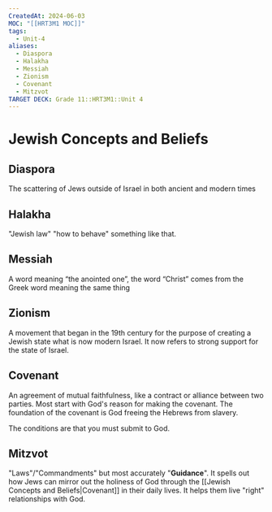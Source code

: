 ```yaml
---
CreatedAt: 2024-06-03
MOC: "[[HRT3M1 MOC]]"
tags:
  - Unit-4
aliases:
  - Diaspora
  - Halakha
  - Messiah
  - Zionism
  - Covenant
  - Mitzvot
TARGET DECK: Grade 11::HRT3M1::Unit 4
---
```


# Jewish Concepts and Beliefs

## Diaspora
The scattering of Jews outside of Israel in both ancient and modern times



## Halakha
"Jewish law" "how to behave" something like that.



## Messiah
A word meaning “the anointed one”, the word “Christ” comes from the Greek word meaning the same thing



## Zionism
A movement that began in the 19th century for the purpose of creating a Jewish state what is now modern Israel.
It now refers to strong support for the state of Israel.



## Covenant
An agreement of mutual faithfulness, like a contract or alliance between two parties.
Most start with God's reason for making the covenant. The foundation of the covenant is God freeing the Hebrews from slavery.



The conditions are that you must submit to God.

## Mitzvot
"Laws"/"Commandments" but most accurately "**Guidance**". It spells out how Jews can mirror out the holiness of God through the [[Jewish Concepts and Beliefs|Covenant]] in their daily lives. It helps them live "right" relationships with God.
